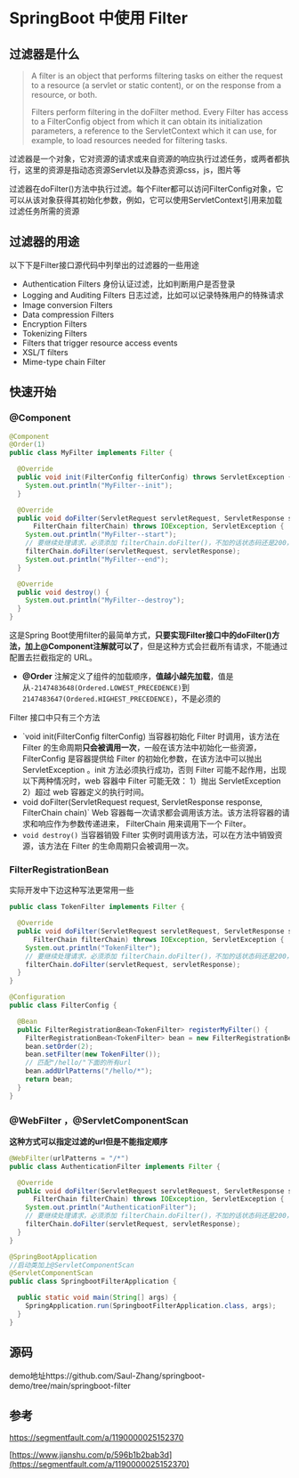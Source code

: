 # SpringBoot 中使用 Filter

## 过滤器是什么

> A filter is an object that performs filtering tasks on either the request to a resource (a servlet or static content), or on the response from a resource, or both.  
>
> Filters perform filtering in the doFilter method. Every Filter has access to a FilterConfig object from which it can obtain its initialization parameters, a reference to the ServletContext which it can use, for example, to load resources needed for filtering tasks.
>

过滤器是一个对象，它对资源的请求或来自资源的响应执行过滤任务，或两者都执行，这里的资源是指动态资源Servlet以及静态资源css，js，图片等

过滤器在doFilter()方法中执行过滤。每个Filter都可以访问FilterConfig对象，它可以从该对象获得其初始化参数，例如，它可以使用ServletContext引用来加载过滤任务所需的资源

## 过滤器的用途

以下下是Filter接口源代码中列举出的过滤器的一些用途

-  Authentication Filters 身份认证过滤，比如判断用户是否登录
-  Logging and Auditing Filters  日志过滤，比如可以记录特殊用户的特殊请求
-  Image conversion Filters
- Data compression Filters 
- Encryption Filters
- Tokenizing Filters
-  Filters that trigger resource access events 
-  XSL/T filters 
- Mime-type chain Filter

## 快速开始

### @Component

```java
@Component
@Order(1)
public class MyFilter implements Filter {

  @Override
  public void init(FilterConfig filterConfig) throws ServletException {
    System.out.println("MyFilter--init");
  }

  @Override
  public void doFilter(ServletRequest servletRequest, ServletResponse servletResponse,
      FilterChain filterChain) throws IOException, ServletException {
    System.out.println("MyFilter--start");
    // 要继续处理请求，必须添加 filterChain.doFilter()，不加的话状态码还是200，但是不会返回任何数据
    filterChain.doFilter(servletRequest, servletResponse);
    System.out.println("MyFilter--end");
  }

  @Override
  public void destroy() {
    System.out.println("MyFilter--destroy");
  }
}

```

这是Spring Boot使用filter的最简单方式，**只要实现Filter接口中的doFilter()方法，加上@Component注解就可以了**，但是这种方式会拦截所有请求，不能通过配置去拦截指定的 URL。

- **@Order** 注解定义了组件的加载顺序，**值越小越先加载**，值是从`-2147483648(Ordered.LOWEST_PRECEDENCE)`到`2147483647(Ordered.HIGHEST_PRECEDENCE)`，不是必须的

Filter 接口中只有三个方法

- `void init(FilterConfig filterConfig)  当容器初始化 Filter 时调用，该方法在 Filter 的生命周期**只会被调用一次**，一般在该方法中初始化一些资源，FilterConfig 是容器提供给 Filter 的初始化参数，在该方法中可以抛出 ServletException 。init 方法必须执行成功，否则 Filter 可能不起作用，出现以下两种情况时，web 容器中 Filter 可能无效： 1）抛出 ServletException 2）超过 web 容器定义的执行时间。
- void doFilter(ServletRequest request, ServletResponse response, FilterChain chain)`   Web 容器每一次请求都会调用该方法。该方法将容器的请求和响应作为参数传递进来， FilterChain 用来调用下一个 Filter。
- `void destroy()`   当容器销毁 Filter 实例时调用该方法，可以在方法中销毁资源，该方法在 Filter 的生命周期只会被调用一次。

### FilterRegistrationBean

实际开发中下边这种写法更常用一些

```java
public class TokenFilter implements Filter {

  @Override
  public void doFilter(ServletRequest servletRequest, ServletResponse servletResponse,
      FilterChain filterChain) throws IOException, ServletException {
    System.out.println("TokenFilter");
    // 要继续处理请求，必须添加 filterChain.doFilter()，不加的话状态码还是200，但是不会返回任何数据
    filterChain.doFilter(servletRequest, servletResponse);
  }
}

```

```java
@Configuration
public class FilterConfig {

  @Bean
  public FilterRegistrationBean<TokenFilter> registerMyFilter() {
    FilterRegistrationBean<TokenFilter> bean = new FilterRegistrationBean<>();
    bean.setOrder(2);
    bean.setFilter(new TokenFilter());
    // 匹配"/hello/"下面的所有url
    bean.addUrlPatterns("/hello/*");
    return bean;
  }
}
```

### @WebFilter ，@ServletComponentScan

**这种方式可以指定过滤的url但是不能指定顺序**

```java
@WebFilter(urlPatterns = "/*")
public class AuthenticationFilter implements Filter {

  @Override
  public void doFilter(ServletRequest servletRequest, ServletResponse servletResponse,
      FilterChain filterChain) throws IOException, ServletException {
    System.out.println("AuthenticationFilter");
    // 要继续处理请求，必须添加 filterChain.doFilter()，不加的话状态码还是200，但是不会返回任何数据
    filterChain.doFilter(servletRequest, servletResponse);
  }
}

```

```java
@SpringBootApplication
//启动类加上@ServletComponentScan
@ServletComponentScan
public class SpringbootFilterApplication {

  public static void main(String[] args) {
    SpringApplication.run(SpringbootFilterApplication.class, args);
  }
}
```

## 源码
demo地址https://github.com/Saul-Zhang/springboot-demo/tree/main/springboot-filter

## 参考

https://segmentfault.com/a/1190000025152370

[https://www.jianshu.com/p/596b1b2bab3d](https://segmentfault.com/a/1190000025152370)